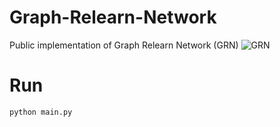 # Graph-Relearn-Network
Public implementation of Graph Relearn Network (GRN)
![GRN](https://github.com/PreckLi/Graph-Relearn-Network/GRN.png)
# Run
```python main.py```
